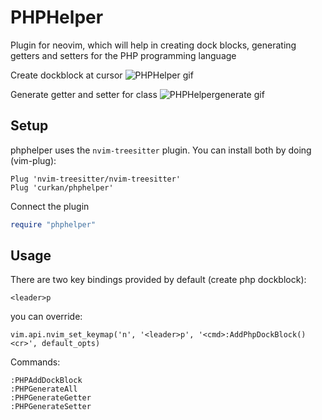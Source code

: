 # PHPHelper
Plugin for neovim, which will help in creating dock blocks, generating getters and setters for the PHP programming language

Create dockblock at cursor
![PHPHelper gif](https://github.com/curkan/phphelper/blob/master/phphelper.gif)


Generate getter and setter for class
![PHPHelpergenerate gif](https://github.com/curkan/phphelper/blob/master/phphelper_generate.gif)

## Setup

phphelper uses the `nvim-treesitter` plugin. You can install both by doing (vim-plug):

```vim
Plug 'nvim-treesitter/nvim-treesitter'
Plug 'curkan/phphelper'
```

Connect the plugin

```lua
require "phphelper"
```

## Usage

There are two key bindings provided by default (create php dockblock):

    <leader>p

you can override:

    vim.api.nvim_set_keymap('n', '<leader>p', '<cmd>:AddPhpDockBlock()<cr>', default_opts)

Commands: 

    :PHPAddDockBlock
    :PHPGenerateAll
    :PHPGenerateGetter
    :PHPGenerateSetter

